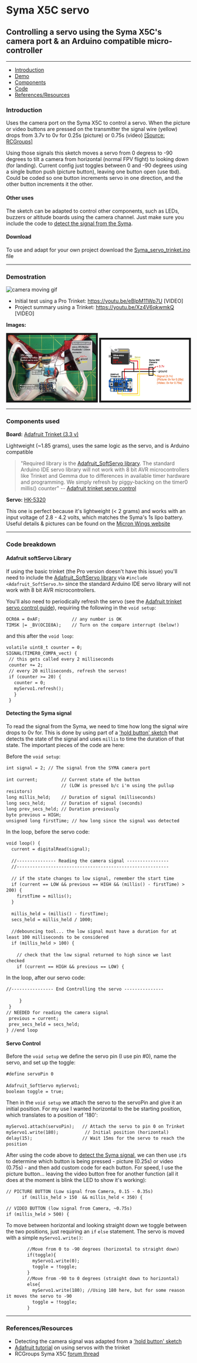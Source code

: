 # Syma X5C servo
## Controlling a servo using the Syma X5C's camera port &amp; an Arduino compatible micro-controller

 *******************************************************************
 
 - [Introduction](#introduction)
 - [Demo](#demostration)
 - [Components](#components-used)
 - [Code](#code-breakdown)
 - [References/Resources](#referencesresources)

### Introduction

Uses the camera port on the Syma X5C to control a servo. When the picture or video buttons are pressed on the transmitter the signal wire (yellow) drops from 3.7v to 0v for 0.25s (picture) or 0.75s (video) [[Source: RCGroups]](https://www.rcgroups.com/forums/showpost.php?p=31397718&postcount=5415)

Using those signals this sketch moves a servo from 0 degress to -90 degrees to tilt a camera from horizontal (normal FPV flight) to looking down (for landing). Current config just toggles between 0 and -90 degrees using a single button push (picture button), leaving one button open (use tbd). Could be coded so one button increments servo in one direction, and the other button increments it the other.

#### Other uses

The sketch can be adapted to control other components, such as LEDs, buzzers or altitude boards using the camera channel. Just make sure you include the code to [detect the signal from the Syma](#detecting-the-syma-signal).

#### Download

To use and adapt for your own project download the [Syma_servo_trinket.ino](../Syma_servo_trinket.ino) file

------------------------------

### Demostration

![camera moving gif](https://raw.githubusercontent.com/EThornill/Syma_X5C_servo/master/images/Syma_X5C_servo.gif)

- Initial test using a Pro Trinket: https://youtu.be/eBlpM11Wp7U [VIDEO]
- Project summary using a Trinket: https://youtu.be/Xz4V6qkwmkQ [VIDEO]

**Images:**

<a href="/images/overview.jpg"><img src="images/overview.jpg" 
alt="Overview of completed setup" width="240" border="5" /></a> <a href="images/schematic.jpg"><img src="images/schematic.jpg" 
alt="schematic" width="240" border="5" /></a>

------------------------------

### Components used
 
  **Board:** [Adafruit Trinket (3.3 v)](https://www.adafruit.com/product/1500)
  
 Lightweight (~1.85 grams), uses the same logic as the servo, and is Arduino compatible

  >"Required library is the [Adafruit_SoftServo library](https://github.com/adafruit/Adafruit_SoftServo). The standard Arduino IDE servo library will not work with 8 bit AVR microcontrollers like Trinket and Gemma due to differences in available timer hardware and programming. We simply refresh by piggy-backing on the timer0 millis() counter" -- [Adafruit trinket servo control](https://learn.adafruit.com/trinket-gemma-servo-control/overview)
  
  **Servo:** [HK-5320](https://hobbyking.com/en_us/hk-5320-ultra-micro-digital-servo-1-7g-0-05sec-0-075kg.html)
  
  This one is perfect because it's lightweight (< 2 grams) and works with an input voltage of 2.8 - 4.2 volts, which matches the Syma's 1s lipo battery. Useful details & pictures can be found on the [Micron Wings website](http://www.micronwings.com/Products/Servo%20HK5320/index.shtml)
  
 ------------------------------
 
### Code breakdown

#### Adafruit softServo Library
If using the basic trinket (the Pro version doesn't have this issue) you'll need to include the [Adafruit_SoftServo library](https://github.com/adafruit/Adafruit_SoftServo) via `#include <Adafruit_SoftServo.h>` since the standard Arduino IDE servo library will not work with 8 bit AVR microcontrollers.
 
You'll also need to periodically refresh the servo (see the [Adafruit trinket servo control guide](https://learn.adafruit.com/trinket-gemma-servo-control/overview)), requiring the following in the `void setup`:
 
 ```arduino
OCR0A = 0xAF;            // any number is OK
TIMSK |= _BV(OCIE0A);    // Turn on the compare interrupt (below!)
 ```
 and this after the `void loop`:
 
 ```arduino
 volatile uint8_t counter = 0;
SIGNAL(TIMER0_COMPA_vect) {
  // this gets called every 2 milliseconds
  counter += 2;
  // every 20 milliseconds, refresh the servos!
  if (counter >= 20) {
    counter = 0;
    myServo1.refresh();
    }
  }
 ```
 
 
#### Detecting the Syma signal
 To read the signal from the Syma, we need to time how long the signal wire drops to 0v for. This is done by using part of a ['hold button' sketch](http://playground.arduino.cc/Code/HoldButton) that detects the state of the signal and uses `millis` to time the duration of that state. The important pieces of the code are here:
 
Before the `void setup`:
```arduino
int signal = 2; // The signal from the SYMA camera port

int current;         // Current state of the button
                     // (LOW is pressed b/c i'm using the pullup resistors)
long millis_held;    // Duration of signal (milliseconds)
long secs_held;      // Duration of signal (seconds)
long prev_secs_held; // Duration previously
byte previous = HIGH;
unsigned long firstTime; // how long since the signal was detected
```
In the loop, before the servo code:
```arduino
void loop() {
  current = digitalRead(signal);
  
  //--------------- Reading the camera signal ----------------
  //----------------------------------------------------------

  // if the state changes to low signal, remember the start time 
  if (current == LOW && previous == HIGH && (millis() - firstTime) > 200) {
    firstTime = millis();
  }

  millis_held = (millis() - firstTime);
  secs_held = millis_held / 1000;

  //debouncing tool... the low signal must have a duration for at least 100 milliseconds to be considered
  if (millis_held > 100) {
   
    // check that the low signal returned to high since we last checked
    if (current == HIGH && previous == LOW) {
 ```
 In the loop, after our servo code:
 
 ```arduino
//---------------- End Controlling the servo ---------------
      
      }
  }
// NEEDED for reading the camera signal
  previous = current;
  prev_secs_held = secs_held;
} //end loop
 ```
 
 
#### Servo Control

Before the `void setup` we define the servo pin (I use pin \#0), name the servo, and set up the toggle:
```arduino
#define servoPin 0

Adafruit_SoftServo myServo1; 
boolean toggle = true;
```
Then in the `void setup` we attach the servo to the servoPin and give it an initial position. For my use I wanted horizontal to the be starting position, which translates to a position of '180':
```arduino
myServo1.attach(servoPin);   // Attach the servo to pin 0 on Trinket
myServo1.write(180);          // Initial position (horizontal)
delay(15);                   // Wait 15ms for the servo to reach the position
```

After using the code above to [detect the Syma signal](#detecting-the-syma-signal), we can then use `if`s to determine which button is being pressed - picture (0.25s) or video (0.75s) -  and then add custom code for each button. For speed, I use the picture button... leaving the video button free for another function (all it does at the moment is blink the LED to show it's working):
```arduino
// PICTURE BUTTON (Low signal from Camera, 0.15 - 0.35s)
      if (millis_held > 150  && millis_held < 350) {     
```
```arduino
// VIDEO BUTTON (low signal from Camera, ~0.75s)
if (millis_held > 500) {
```

To move between horizontal and looking straight down we toggle between the two positions, just requiring an `if` `else` statement. The servo is moved with a simple `myServo1.write()`:
```arduino 
        //Move from 0 to -90 degrees (horizontal to straight down)
        if(toggle){
          myServo1.write(0);
          toggle = !toggle;
        }
        //Move from -90 to 0 degrees (straight down to horizontal)
        else{
          myServo1.write(180); //Using 180 here, but for some reason it moves the servo to -90
          toggle = !toggle;
        }
  ```
  

 *******************************************************************
### References/Resources

  - Detecting the camera signal was adapted from a ['hold button' sketch](http://playground.arduino.cc/Code/HoldButton)
  - [Adafruit tutorial](https://learn.adafruit.com/trinket-gemma-servo-control/overview) on using servos with the trinket
  - RCGroups Syma X5C [forum thread](https://www.rcgroups.com/forums/showthread.php?2065465-Syma-x5c)
